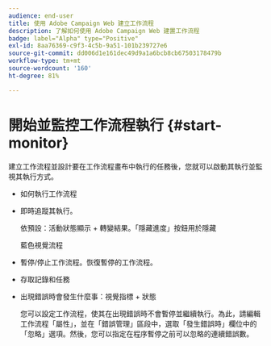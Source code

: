 ```yaml
---
audience: end-user
title: 使用 Adobe Campaign Web 建立工作流程
description: 了解如何使用 Adobe Campaign Web 建置工作流程
badge: label="Alpha" type="Positive"
exl-id: 8aa76369-c9f3-4c5b-9a51-101b239727e6
source-git-commit: dd006d1e161dec49d9a1a6bcb8cb67503178479b
workflow-type: tm+mt
source-wordcount: '160'
ht-degree: 81%

---
```


# 開始並監控工作流程執行 {#start-monitor}

建立工作流程並設計要在工作流程畫布中執行的任務後，您就可以啟動其執行並監視其執行方式。

* 如何執行工作流程

* 即時追蹤其執行。

   依預設：活動狀態顯示 + 轉變結果。「隱藏進度」按鈕用於隱藏

   藍色視覺流程

* 暫停/停止工作流程。恢復暫停的工作流程。

* 存取記錄和任務

* 出現錯誤時會發生什麼事：視覺指標 + 狀態

   <!--to reformulate-->您可以設定工作流程，使其在出現錯誤時不會暫停並繼續執行。為此，請編輯工作流程「屬性」，並在「錯誤管理」區段中，選取「發生錯誤時」欄位中的「忽略」選項。然後，您可以指定在程序暫停之前可以忽略的連續錯誤數。
